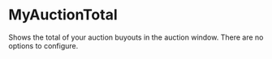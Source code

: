 # MyAuctionTotal

Shows the total of your auction buyouts in the auction window. 
There are no options to configure.